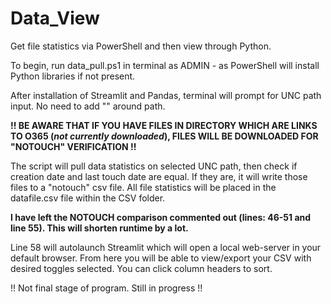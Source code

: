 # Data_View
Get file statistics via PowerShell and then view through Python.

To begin, run data_pull.ps1 in terminal as ADMIN - as PowerShell will install Python libraries if not present. 

After installation of Streamlit and Pandas, terminal will prompt for UNC path input. No need to add "" around path.

**!! BE AWARE THAT IF YOU HAVE FILES IN DIRECTORY WHICH ARE LINKS TO O365 (_not currently downloaded_), FILES WILL BE DOWNLOADED FOR "NOTOUCH" VERIFICATION !!**

The script will pull data statistics on selected UNC path, then check if creation date and last touch date are equal. If they are, it will write those files to a "notouch" csv file.
All file statistics will be placed in the datafile.csv file within the CSV folder.

**I have left the NOTOUCH comparison commented out (lines: 46-51 and line 55). This will shorten runtime by a lot.** 

Line 58 will autolaunch Streamlit which will open a local web-server in your default browser. From here you will be able to view/export your CSV with desired toggles selected. You can click column headers to sort.

!! Not final stage of program. Still in progress !!
